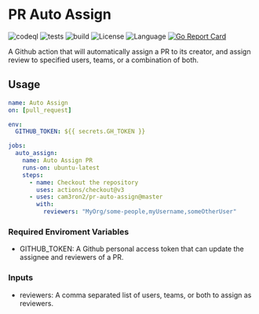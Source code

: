 # PR Auto Assign

![codeql](https://github.com/cam3ron2/pr-auto-assign/actions/workflows/codeql-analysis.yml/badge.svg)
![tests](https://github.com/cam3ron2/pr-auto-assign/actions/workflows/auto-assign.yml/badge.svg)
![build](https://github.com/cam3ron2/pr-auto-assign/actions/workflows/build-release.yml/badge.svg)
![License](https://img.shields.io/github/license/cam3ron2/pr-auto-assign)
![Language](https://img.shields.io/badge/language-Go-red.svg)
[![Go Report Card](https://goreportcard.com/badge/github.com/cam3ron2/pr-auto-assign)](https://goreportcard.com/report/github.com/cam3ron2/pr-auto-assign)

A Github action that will automatically assign a PR to its creator, and assign review to specified users, teams, or a combination of both.

## Usage

```yaml
name: Auto Assign
on: [pull_request]

env:
  GITHUB_TOKEN: ${{ secrets.GH_TOKEN }}

jobs:
  auto_assign:
    name: Auto Assign PR
    runs-on: ubuntu-latest
    steps:
      - name: Checkout the repository
        uses: actions/checkout@v3
      - uses: cam3ron2/pr-auto-assign@master
        with:
          reviewers: "MyOrg/some-people,myUsername,someOtherUser"
```

### Required Enviroment Variables

- GITHUB_TOKEN: A Github personal access token that can update the assignee and reviewers of a PR.

### Inputs

- reviewers: A comma separated list of users, teams, or both to assign as reviewers.
